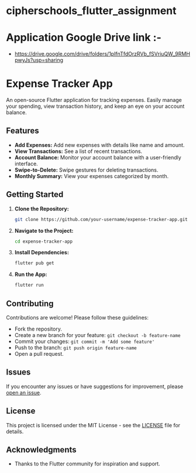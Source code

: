# cipherschools_flutter_assignment

# Application Google Drive link :-
- https://drive.google.com/drive/folders/1pIfnTfdOrzRVb_fSVriuQW_9RMHpwyJs?usp=sharing


# Expense Tracker App

An open-source Flutter application for tracking expenses. Easily manage your spending, view transaction history, and keep an eye on your account balance.

## Features

- **Add Expenses:** Add new expenses with details like name and amount.
- **View Transactions:** See a list of recent transactions.
- **Account Balance:** Monitor your account balance with a user-friendly interface.
- **Swipe-to-Delete:** Swipe gestures for deleting transactions.
- **Monthly Summary:** View your expenses categorized by month.


## Getting Started

1. **Clone the Repository:**

    ```bash
    git clone https://github.com/your-username/expense-tracker-app.git
    ```

2. **Navigate to the Project:**

    ```bash
    cd expense-tracker-app
    ```

3. **Install Dependencies:**

    ```bash
    flutter pub get
    ```

4. **Run the App:**

    ```bash
    flutter run
    ```

## Contributing

Contributions are welcome! Please follow these guidelines:

- Fork the repository.
- Create a new branch for your feature: `git checkout -b feature-name`
- Commit your changes: `git commit -m 'Add some feature'`
- Push to the branch: `git push origin feature-name`
- Open a pull request.

## Issues

If you encounter any issues or have suggestions for improvement, please [open an issue](https://github.com/your-username/expense-tracker-app/issues).

## License

This project is licensed under the MIT License - see the [LICENSE](LICENSE) file for details.

## Acknowledgments

- Thanks to the Flutter community for inspiration and support.

